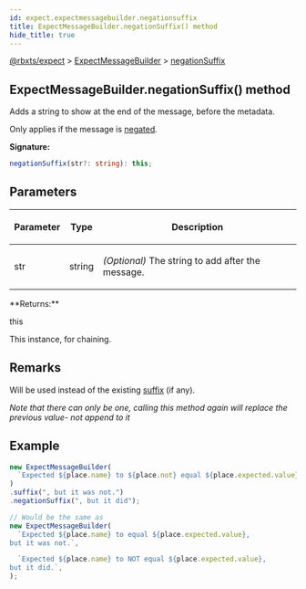 ```yaml
---
id: expect.expectmessagebuilder.negationsuffix
title: ExpectMessageBuilder.negationSuffix() method
hide_title: true
---
```


[@rbxts/expect](./expect.md) &gt; [ExpectMessageBuilder](./expect.expectmessagebuilder.md) &gt; [negationSuffix](./expect.expectmessagebuilder.negationsuffix.md)

## ExpectMessageBuilder.negationSuffix() method

Adds a string to show at the end of the message, before the metadata.

Only applies if the message is [negated](./expect.assertion.not.md)<!-- -->.

**Signature:**

```typescript
negationSuffix(str?: string): this;
```

## Parameters

<table><thead><tr><th>

Parameter


</th><th>

Type


</th><th>

Description


</th></tr></thead>
<tbody><tr><td>

str


</td><td>

string


</td><td>

_(Optional)_ The string to add after the message.


</td></tr>
</tbody></table>
**Returns:**

this

This instance, for chaining.

## Remarks

Will be used instead of the existing [suffix](./expect.expectmessagebuilder.suffix.md) (if any).

_Note that there can only be one, calling this method again will replace the previous value- not append to it_

## Example


```ts
new ExpectMessageBuilder(
  `Expected ${place.name} to ${place.not} equal ${place.expected.value}`
)
.suffix(", but it was not.")
.negationSuffix(", but it did");

// Would be the same as
new ExpectMessageBuilder(
  `Expected ${place.name} to equal ${place.expected.value},
but it was not.`,

  `Expected ${place.name} to NOT equal ${place.expected.value},
but it did.`,
);
```
